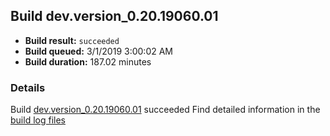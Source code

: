 ## Build dev.version_0.20.19060.01
- **Build result:** `succeeded`
- **Build queued:** 3/1/2019 3:00:02 AM
- **Build duration:** 187.02 minutes
### Details
Build [dev.version_0.20.19060.01](https://winappstudio.visualstudio.com/web/build.aspx?pcguid=a4ef43be-68ce-4195-a619-079b4d9834c2&builduri=vstfs%3a%2f%2f%2fBuild%2fBuild%2f27171) succeeded
Find detailed information in the [build log files](https://uwpctdiags.blob.core.windows.net/buildlogs/dev.version_0.20.19060.01_logs.zip)
